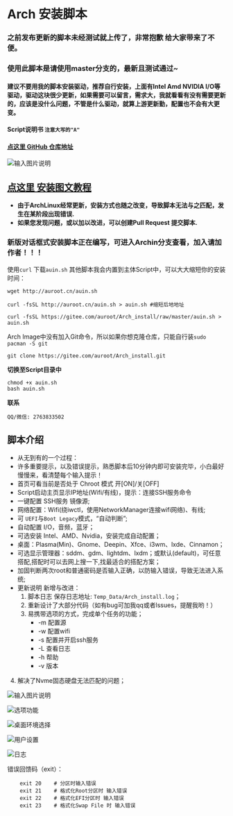 # Arch 安装脚本

### 之前发布更新的脚本未经测试就上传了，非常抱歉 给大家带来了不便。
### 使用此脚本是请使用master分支的，最新且测试通过~
#### 建议不要用我的脚本安装驱动，推荐自行安装，上面有Intel Amd NVIDIA I/O等驱动，驱动这块很少更新，如果需要可以留言，需求大，我就看看有没有需要更新的，应该是没什么问题，不管是什么驱动，就算上游更新勤，配置也不会有大更变。 

#### Script说明书 `注意大写的"A"`

#### [**点这里 GitHub 仓库地址**](https://github.com/BaSierL/Arch_install)

![输入图片说明](https://images.gitee.com/uploads/images/2020/1126/000802_cb4941f8_5700645.png "2020-11-25_23-58.png")

## [点这里 安装图文教程](https://blog.csdn.net/weixin_42871436/article/details/105126833)

- **由于ArchLinux经常更新，安装方式也随之改变，导致脚本无法与之匹配，发生在某阶段出现错误.**
- **如果您发现问题，或以加以改进，可以创建Pull Request 提交脚本.**

### **新版对话框式安装脚本正在编写，可进入Archin分支查看，加入请加作者！！！**


使用`curl` 下载`auin.sh` 其他脚本我会内置到主体Script中，可以大大缩短你的安装时间：

```Shell
wget http://auroot.cn/auin.sh 

curl -fsSL http://auroot.cn/auin.sh > auin.sh #缩短后地地址
```

```Shell
curl -fsSL https://gitee.com/auroot/Arch_install/raw/master/auin.sh > auin.sh
```

Arch Image中没有加入Git命令，所以如果你想克隆仓库，只能自行装```sudo pacman -S git```

```Shell
git clone https://gitee.com/auroot/Arch_install.git
```

**切换至Script目录中**

```Shell
chmod +x auin.sh
bash auin.sh
```

**联系**

```
QQ/微信: 2763833502
```

## 脚本介绍

- 从无到有的一个过程：
- 许多重要提示，以及错误提示，熟悉脚本后10分钟内即可安装完毕，小白最好慢慢来，看清楚每个输入提示！
- 首页可看当前是否处于 Chroot 模式 开[ON]/关[OFF]
- Script启动主页显示IP地址(Wifi/有线)，提示：连接SSH服务命令
- 一键配置 SSH服务 镜像源;
- 网络配置：Wifi(绕iwctl，使用NetworkManager连接wifi网络)、有线;
- 可 ```UEFI```与```Boot Legacy```模式，“自动判断”;
- 自动配置 I/O，音频，蓝牙；
- 可选安装 Intel、AMD、Nvidia，安装完成自动配置；
- 桌面：Plasma(Min)、Gnome、Deepin、Xfce、i3wm、lxde、Cinnamon；
- 可选显示管理器：sddm、gdm、lightdm、lxdm；或默认(default)，可任意搭配,搭配时可以去网上搜一下,找最适合的搭配方案；
- 加固判断两次root和普通密码是否输入正确，以防输入错误，导致无法进入系统;
- 更新说明 新增与改进：
  1. 脚本日志 保存日志地址: ```Temp_Data/Arch_install.log```；
  2. 重新设计了大部分代码（如有bug可加我qq或者Issues，提醒我哟！）
  3. 易携带选项的方式，完成单个任务的功能；
     - -m   配置源
     - -w   配置wifi
     - -s    配置并开启ssh服务
     - -L    查看日志
     - -h    帮助
     - -v    版本
 4. 解决了Nvme固态硬盘无法匹配的问题；

![输入图片说明](https://images.gitee.com/uploads/images/2020/0323/143132_e370a19e_5700645.jpeg)

![选项功能](https://images.gitee.com/uploads/images/2020/1126/001843_1b29a1bf_5700645.png "2020-11-26_00-18.png")

![桌面环境选择](https://images.gitee.com/uploads/images/2020/1126/000925_1b198084_5700645.png "d.png")

![用户设置](https://images.gitee.com/uploads/images/2020/1126/000943_b4e3c687_5700645.png "u.png")

![日志](https://images.gitee.com/uploads/images/2020/1126/000953_f01ce7fe_5700645.png "l.png")

错误回馈码（exit）：

```
    exit 20    # 分区时输入错误
    exit 21    # 格式化Root分区时 输入错误 
    exit 22    # 格式化EFI分区时 输入错误 
    exit 23    # 格式化Swap File 时 输入错误 
```

